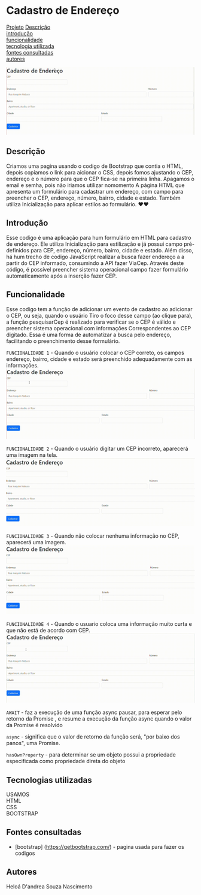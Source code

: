 # Cadastro de Endereço

[Projeto](cadastro) 
[Descrição](#descri%C3%A7%C3%A3o)  
[introdução](#introdu%C3%A7%C3%A3o)  
[funcionalidade](#funcionalidade)  
[tecnologia utilizada](#tecnologia-utilizada)  
[fontes consultadas](#fontes-consultadas)  
[autores](#autores) 

![image info](img/cadastroGIF.gif)


## Descrição
Criamos uma pagina usando o codigo de Bootstrap que contia o HTML, depois copiamos o link para aicionar o CSS, depois fomos ajustando o CEP, endereço e o número para que o CEP fica-se na primeira linha. Apagamos o email e semha, pois não iriamos utilizar nomomento
A página HTML que apresenta um formulário para cadastrar um endereço, com campo para preencher o CEP, endereço, número, bairro, cidade e estado. Também utiliza Inicialização para aplicar estilos ao formulário. ❤️❤️

## Introdução
Esse codigo é uma aplicação para hum formulário em HTML para cadastro de endereço. Ele utiliza Inicialização para estilização e já possui campo pré-definidos para CEP, endereço, número, bairro, cidade e estado. Além disso, há hum trecho de codigo JavaScript  realizar a busca fazer endereço a a partir do CEP informado, consumindo a API fazer ViaCep. Através deste código, é possível preencher sistema operacional campo fazer formulário automaticamente após a inserção fazer CEP.


## Funcionalidade 
Esse codigo tem a função de adicionar um evento de cadastro ao adicionar o CEP, ou seja, quando o usuário Tiro o foco desse campo (ao clique para), a função pesquisarCep é realizado para verificar se o CEP é válido e preencher sistema operacional com informações Correspondentes ao CEP digitado. Essa é uma forma de automatizar a busca pelo endereço, facilitando o preenchimento desse formulário.

`FUNCIONALIDADE 1` - Quando o usuário colocar o CEP correto, os campos endereço, bairro, cidade e estado será preenchido adequadamente com as informações.
![image info](img/cepcorreto.gif)

`FUNCIONALIDADE 2` - Quando o usuário digitar um CEP incorreto, aparecerá uma imagem na tela.
![image info](img/cepincorreto.gif)


`FUNCIONALIDADE 3` - Quando não colocar nenhuma informação no CEP, aparecerá uma imagem.
![image info](img/nadanocep.gif)


`FUNCIONALIDADE 4` - Quando o usuario coloca uma informação muito curta e que não está de acordo com CEP.
![image info](img/cepcurto.gif)


`AWAIT` - faz a execução de uma função async pausar, para esperar pelo retorno da Promise , e resume a execução da função async quando o valor da Promise é resolvido 

`async` - significa que o valor de retorno da função será, "por baixo dos panos", uma Promise. 

`hasOwnProperty` - para determinar se um objeto possui a propriedade especificada como propriedade direta do objeto

## Tecnologias utilizadas
USAMOS  
HTML  
CSS  
BOOTSTRAP  

## Fontes consultadas
* [bootstrap] (https://getbootstrap.com/) - pagina usada para fazer os codigos

## Autores 
Heloá D'andrea Souza Nascimento

<img src="" width="100px">